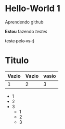 # Hello-World 1
Aprendendo github

**Estou** fazendo _testes_

~~teste pelo vs :)~~
# Titulo

Vazio|Vazio|vasio
---|---|---
1|2|3

* 1
* 2
* 3
  * 1
  * 2
  * 3
